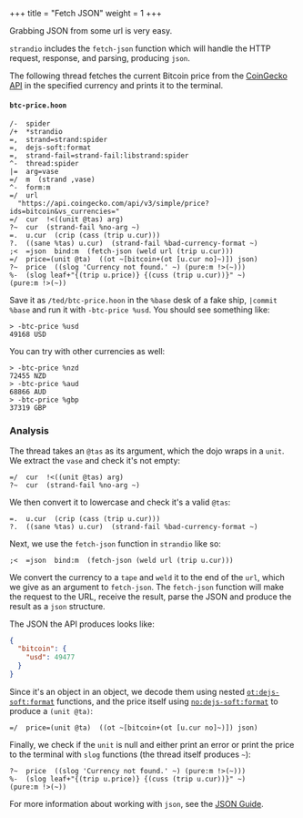 +++
title = "Fetch JSON"
weight = 1
+++

Grabbing JSON from some url is very easy.

`strandio` includes the `fetch-json` function which will handle the HTTP request, response, and parsing, producing `json`.

The following thread fetches the current Bitcoin price from the [CoinGecko
API](https://www.coingecko.com/en/api) in the specified currency and prints it
to the terminal.

#### `btc-price.hoon`

```hoon
/-  spider
/+  *strandio
=,  strand=strand:spider
=,  dejs-soft:format
=,  strand-fail=strand-fail:libstrand:spider
^-  thread:spider
|=  arg=vase
=/  m  (strand ,vase)
^-  form:m
=/  url
  "https://api.coingecko.com/api/v3/simple/price?ids=bitcoin&vs_currencies="
=/  cur  !<((unit @tas) arg)
?~  cur  (strand-fail %no-arg ~)
=.  u.cur  (crip (cass (trip u.cur)))
?.  ((sane %tas) u.cur)  (strand-fail %bad-currency-format ~)
;<  =json  bind:m  (fetch-json (weld url (trip u.cur)))
=/  price=(unit @ta)  ((ot ~[bitcoin+(ot [u.cur no]~)]) json)
?~  price  ((slog 'Currency not found.' ~) (pure:m !>(~)))
%-  (slog leaf+"{(trip u.price)} {(cuss (trip u.cur))}" ~)
(pure:m !>(~))
```

Save it as `/ted/btc-price.hoon` in the `%base` desk of a fake ship, `|commit %base` and run it with `-btc-price %usd`. You should see something like:

```
> -btc-price %usd
49168 USD
```

You can try with other currencies as well:

```
> -btc-price %nzd
72455 NZD
> -btc-price %aud
68866 AUD
> -btc-price %gbp
37319 GBP
```

### Analysis

The thread takes an `@tas` as its argument, which the dojo wraps in a `unit`. We extract the `vase` and check it's not empty:

```hoon
=/  cur  !<((unit @tas) arg)
?~  cur  (strand-fail %no-arg ~)
```

We then convert it to lowercase and check it's a valid `@tas`:

```hoon
=.  u.cur  (crip (cass (trip u.cur)))
?.  ((sane %tas) u.cur)  (strand-fail %bad-currency-format ~)
```

Next, we use the `fetch-json` function in `strandio` like so:

```hoon
;<  =json  bind:m  (fetch-json (weld url (trip u.cur)))
```

We convert the currency to a `tape` and `weld` it to the end of the `url`, which
we give as an argument to `fetch-json`. The `fetch-json` function will make the
request to the URL, receive the result, parse the JSON and produce the result as
a `json` structure.

The JSON the API produces looks like:

```json
{
  "bitcoin": {
    "usd": 49477
  }
}
```

Since it's an object in an object, we decode them using nested
[`ot:dejs-soft:format`](/language/hoon/reference/zuse/2d_7#otdejs-softformat)
functions, and the price itself using
[`no:dejs-soft:format`](/language/hoon/reference/zuse/2d_7#nodejs-softformat) to
produce a `(unit @ta)`:

```hoon
=/  price=(unit @ta)  ((ot ~[bitcoin+(ot [u.cur no]~)]) json)
```

Finally, we check if the `unit` is null and either print an error or print the price to the terminal with `slog` functions (the thread itself produces `~`):

```hoon
?~  price  ((slog 'Currency not found.' ~) (pure:m !>(~)))
%-  (slog leaf+"{(trip u.price)} {(cuss (trip u.cur))}" ~)
(pure:m !>(~))
```

For more information about working with `json`, see the [JSON
Guide](/language/hoon/guides/json-guide).
